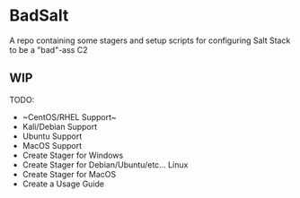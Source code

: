 # BadSalt
A repo containing some stagers and setup scripts for configuring Salt Stack to be a "bad"-ass C2

## WIP
TODO:
- ~CentOS/RHEL Support~
- Kali/Debian Support
- Ubuntu Support
- MacOS Support
- Create Stager for Windows
- Create Stager for Debian/Ubuntu/etc... Linux
- Create Stager for MacOS
- Create a Usage Guide
